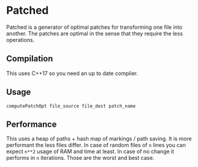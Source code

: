 # Patched

Patched is a generator of optimal patches for transforming one file into another. The patches are optimal in the sense that they require the less operations.

## Compilation

This uses C++17 so you need an up to date complier.

## Usage

`computePatchOpt file_source file_dest patch_name`

## Performance

This uses a heap of paths + hash map of markings / path saving. It is more performant the less files differ. In case of random files of `n` lines you can expect `n**2` usage of RAM and time at least.
In case of no change it performs in `n` iterations. Those are the worst and best case.
